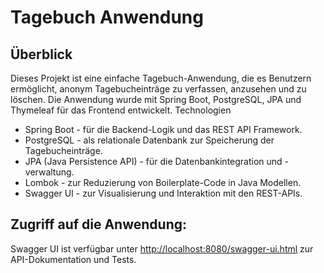 # Tagebuch Anwendung
## Überblick

Dieses Projekt ist eine einfache Tagebuch-Anwendung, die es Benutzern ermöglicht, anonym Tagebucheinträge zu verfassen, anzusehen und zu löschen. Die Anwendung wurde mit Spring Boot, PostgreSQL, JPA und Thymeleaf für das Frontend entwickelt.
Technologien

- Spring Boot - für die Backend-Logik und das REST API Framework.
- PostgreSQL - als relationale Datenbank zur Speicherung der Tagebucheinträge.
- JPA (Java Persistence API) - für die Datenbankintegration und -verwaltung.
- Lombok - zur Reduzierung von Boilerplate-Code in Java Modellen.
- Swagger UI - zur Visualisierung und Interaktion mit den REST-APIs.


## Zugriff auf die Anwendung:

Swagger UI ist verfügbar unter [http://localhost:8080/swagger-ui.html](http://localhost:8080/swagger-ui/index.html#/) zur API-Dokumentation und Tests.
